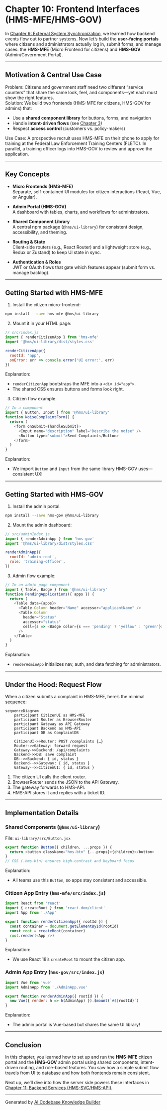 # Chapter 10: Frontend Interfaces (HMS-MFE/HMS-GOV)

In [Chapter 9: External System Synchronization](09_external_system_synchronization_.md), we learned how backend events flow out to partner systems. Now let’s build the **user-facing portals** where citizens and administrators actually log in, submit forms, and manage cases: the **HMS-MFE** (Micro Frontend for citizens) and **HMS-GOV** (Admin/Government Portal).

---

## Motivation & Central Use Case

Problem: Citizens and government staff need two different “service counters” that share the same look, feel, and components—yet each must show the right features.  
Solution: We build two frontends (HMS-MFE for citizens, HMS-GOV for admins) that:

- Use a **shared component library** for buttons, forms, and navigation  
- Handle **intent-driven flows** (see [Chapter 3](03_intent_driven_navigation_.md))  
- Respect **access control** (customers vs. policy-makers)  

Use Case: A prospective recruit uses HMS-MFE on their phone to apply for training at the Federal Law Enforcement Training Centers (FLETC). In parallel, a training officer logs into HMS-GOV to review and approve the application.

---

## Key Concepts

- **Micro Frontends (HMS-MFE)**  
  Separate, self-contained UI modules for citizen interactions (React, Vue, or Angular).

- **Admin Portal (HMS-GOV)**  
  A dashboard with tables, charts, and workflows for administrators.

- **Shared Component Library**  
  A central npm package (`@hms/ui-library`) for consistent design, accessibility, and theming.

- **Routing & State**  
  Client-side routers (e.g., React Router) and a lightweight store (e.g., Redux or Zustand) to keep UI state in sync.

- **Authentication & Roles**  
  JWT or OAuth flows that gate which features appear (submit form vs. manage backlog).

---

## Getting Started with HMS-MFE

1. Install the citizen micro-frontend:

```bash
npm install --save hms-mfe @hms/ui-library
```

2. Mount it in your HTML page:

```javascript
// src/index.js
import { renderCitizenApp } from 'hms-mfe'
import '@hms/ui-library/dist/styles.css'

renderCitizenApp({
  rootId: 'app',
  onError: err => console.error('UI error:', err)
})
```

Explanation:  
- `renderCitizenApp` bootstraps the MFE into a `<div id="app">`.  
- The shared CSS ensures buttons and forms look right.

3. Citizen flow example:

```javascript
// In a component
import { Button, Input } from '@hms/ui-library'
function NoiseComplaintForm() {
  return (
    <form onSubmit={handleSubmit}>
      <Input name="description" label="Describe the noise" />
      <Button type="submit">Send Complaint</Button>
    </form>
  )
}
```

Explanation:  
- We import `Button` and `Input` from the same library HMS-GOV uses—consistent UX!

---

## Getting Started with HMS-GOV

1. Install the admin portal:

```bash
npm install --save hms-gov @hms/ui-library
```

2. Mount the admin dashboard:

```javascript
// src/adminIndex.js
import { renderAdminApp } from 'hms-gov'
import '@hms/ui-library/dist/styles.css'

renderAdminApp({
  rootId: 'admin-root',
  role: 'training-officer',
})
```

3. Admin flow example:

```javascript
// In an admin page component
import { Table, Badge } from '@hms/ui-library'
function PendingApplications({ apps }) {
  return (
    <Table data={apps}>
      <Table.Column header="Name" accessor="applicantName" />
      <Table.Column
        header="Status"
        accessor="status"
        cell={s => <Badge color={s === 'pending' ? 'yellow' : 'green'}>{s}</Badge>}
      />
    </Table>
  )
}
```

Explanation:  
- `renderAdminApp` initializes nav, auth, and data fetching for administrators.

---

## Under the Hood: Request Flow

When a citizen submits a complaint in HMS-MFE, here’s the minimal sequence:

```mermaid
sequenceDiagram
    participant CitizenUI as HMS-MFE
    participant Router as BrowserRouter
    participant Gateway as API Gateway
    participant Backend as HMS-API
    participant DB as ComplaintDB

    CitizenUI->>Router: POST /complaints {…}
    Router->>Gateway: forward request
    Gateway->>Backend: /api/complaints
    Backend->>DB: save complaint
    DB-->>Backend: { id, status }
    Backend-->>Gateway: { id, status }
    Gateway-->>CitizenUI: { id, status }
```

1. The citizen UI calls the client router.  
2. BrowserRouter sends the JSON to the API Gateway.  
3. The gateway forwards to HMS-API.  
4. HMS-API stores it and replies with a ticket ID.

---

## Implementation Details

### Shared Components (`@hms/ui-library`)

File: `ui-library/src/Button.jsx`

```javascript
export function Button({ children, ...props }) {
  return <button className="hms-btn" {...props}>{children}</button>
}
// CSS (.hms-btn) ensures high-contrast and keyboard focus
```

Explanation:  
- All teams use this `Button`, so apps stay consistent and accessible.

### Citizen App Entry (`hms-mfe/src/index.js`)

```javascript
import React from 'react'
import { createRoot } from 'react-dom/client'
import App from './App'

export function renderCitizenApp({ rootId }) {
  const container = document.getElementById(rootId)
  const root = createRoot(container)
  root.render(<App />)
}
```

Explanation:  
- We use React 18’s `createRoot` to mount the citizen app.

### Admin App Entry (`hms-gov/src/index.js`)

```javascript
import Vue from 'vue'
import AdminApp from './AdminApp.vue'

export function renderAdminApp({ rootId }) {
  new Vue({ render: h => h(AdminApp) }).$mount(`#${rootId}`)
}
```

Explanation:  
- The admin portal is Vue-based but shares the same UI library!

---

## Conclusion

In this chapter, you learned how to set up and run the **HMS-MFE** citizen portal and the **HMS-GOV** admin portal using shared components, intent-driven routing, and role-based features. You saw how a simple submit flow travels from UI to database and how both frontends remain consistent.

Next up, we’ll dive into how the server side powers these interfaces in [Chapter 11: Backend Services (HMS-SVC/HMS-API)](11_backend_services__hms_svc_hms_api__.md).

---

Generated by [AI Codebase Knowledge Builder](https://github.com/The-Pocket/Tutorial-Codebase-Knowledge)